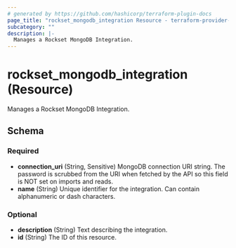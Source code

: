 ```yaml
---
# generated by https://github.com/hashicorp/terraform-plugin-docs
page_title: "rockset_mongodb_integration Resource - terraform-provider-rockset"
subcategory: ""
description: |-
  Manages a Rockset MongoDB Integration.
---
```


# rockset_mongodb_integration (Resource)

Manages a Rockset MongoDB Integration.



<!-- schema generated by tfplugindocs -->
## Schema

### Required

- **connection_uri** (String, Sensitive) MongoDB connection URI string. The password is scrubbed from the URI when fetched by the API so this field is NOT set on imports and reads.
- **name** (String) Unique identifier for the integration. Can contain alphanumeric or dash characters.

### Optional

- **description** (String) Text describing the integration.
- **id** (String) The ID of this resource.



